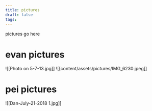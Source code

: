 ```yaml
---
title: pictures
draft: false
tags:
---
```

pictures go here
# evan pictures

![[Photo on 5-7-13.jpg]]
![[content/assets/pictures/IMG_6230.jpeg]]
# pei pictures
![[Dan-July-21-2018 1.jpg]]
